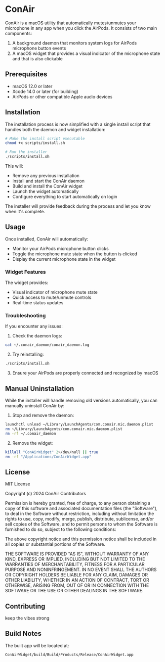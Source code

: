 # ConAir

ConAir is a macOS utility that automatically mutes/unmutes your microphone in any app when you click the AirPods. It consists of two main components:

1. A background daemon that monitors system logs for AirPods microphone button events
2. A macOS widget that provides a visual indicator of the microphone state and that is also clickable

## Prerequisites

- macOS 12.0 or later
- Xcode 14.0 or later (for building)
- AirPods or other compatible Apple audio devices

## Installation

The installation process is now simplified with a single install script that handles both the daemon and widget installation:

```bash
# Make the install script executable
chmod +x scripts/install.sh

# Run the installer
./scripts/install.sh
```

This will:
- Remove any previous installation
- Install and start the ConAir daemon
- Build and install the ConAir widget
- Launch the widget automatically
- Configure everything to start automatically on login

The installer will provide feedback during the process and let you know when it's complete.

## Usage

Once installed, ConAir will automatically:
- Monitor your AirPods microphone button clicks
- Toggle the microphone mute state when the button is clicked
- Display the current microphone state in the widget

### Widget Features

The widget provides:
- Visual indicator of microphone mute state
- Quick access to mute/unmute controls
- Real-time status updates

### Troubleshooting

If you encounter any issues:

1. Check the daemon logs:
```bash
cat ~/.conair_daemon/conair_daemon.log
```

2. Try reinstalling:
```bash
./scripts/install.sh
```

3. Ensure your AirPods are properly connected and recognized by macOS

## Manual Uninstallation

While the installer will handle removing old versions automatically, you can manually uninstall ConAir by:

1. Stop and remove the daemon:
```bash
launchctl unload ~/Library/LaunchAgents/com.conair.mic.daemon.plist
rm ~/Library/LaunchAgents/com.conair.mic.daemon.plist
rm -rf ~/.conair_daemon
```

2. Remove the widget:
```bash
killall "ConAirWidget" 2>/dev/null || true
rm -rf "/Applications/ConAirWidget.app"
```

## License

MIT License

Copyright (c) 2024 ConAir Contributors

Permission is hereby granted, free of charge, to any person obtaining a copy
of this software and associated documentation files (the "Software"), to deal
in the Software without restriction, including without limitation the rights
to use, copy, modify, merge, publish, distribute, sublicense, and/or sell
copies of the Software, and to permit persons to whom the Software is
furnished to do so, subject to the following conditions:

The above copyright notice and this permission notice shall be included in all
copies or substantial portions of the Software.

THE SOFTWARE IS PROVIDED "AS IS", WITHOUT WARRANTY OF ANY KIND, EXPRESS OR
IMPLIED, INCLUDING BUT NOT LIMITED TO THE WARRANTIES OF MERCHANTABILITY,
FITNESS FOR A PARTICULAR PURPOSE AND NONINFRINGEMENT. IN NO EVENT SHALL THE
AUTHORS OR COPYRIGHT HOLDERS BE LIABLE FOR ANY CLAIM, DAMAGES OR OTHER
LIABILITY, WHETHER IN AN ACTION OF CONTRACT, TORT OR OTHERWISE, ARISING FROM,
OUT OF OR IN CONNECTION WITH THE SOFTWARE OR THE USE OR OTHER DEALINGS IN THE
SOFTWARE.

## Contributing

keep the vibes strong

## Build Notes

The built app will be located at:
```
ConAirWidget/build/Build/Products/Release/ConAirWidget.app 
